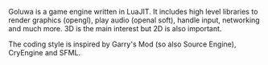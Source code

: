 Goluwa is a game engine written in LuaJIT. It includes high level libraries to render graphics (opengl), play audio (openal soft), handle input, networking and much more. 3D is the main interest but 2D is also important.

The coding style is inspired by Garry's Mod (so also Source Engine), CryEngine and SFML.